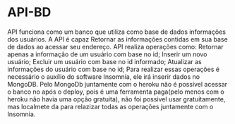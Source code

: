 # API-BD
API funciona como um banco que utiliza como base de dados informações dos usuários. A API é capaz Retornar as informações contidas em sua base de dados ao acessar seu endereço. API realiza operações como: Retornar apenas a informação de um usuário com base no id; Inserir um novo usuário; Excluir um usuário com base no id informado; Atualizar as informações do usuário com base no id; Para realizar essas operações é necessário o auxílio do software Insomnia, ele irá inserir dados no MongoDB. Pelo MongoDb juntamente com o heroku não é possível acessar o banco no após o deploy, pois é uma ferramenta paga(pelo menos com o heroku não havia uma opção gratuita), não foi possivel usar gratuitamente, mas localmete da para relazizar todas as operações juntamente com o Insomnia.

